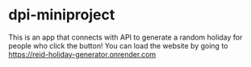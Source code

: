 # dpi-miniproject

This is an app that connects with API to generate a random holiday for people who click the button! You can load the website by going to https://reid-holiday-generator.onrender.com
